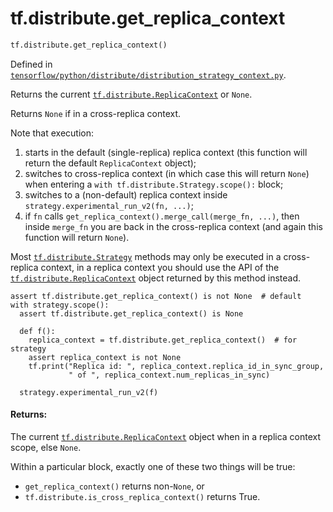 <div itemscope itemtype="http://developers.google.com/ReferenceObject">
<meta itemprop="name" content="tf.distribute.get_replica_context" />
<meta itemprop="path" content="Stable" />
</div>

# tf.distribute.get_replica_context

``` python
tf.distribute.get_replica_context()
```



Defined in [`tensorflow/python/distribute/distribution_strategy_context.py`](/code/stable/tensorflow/python/distribute/distribution_strategy_context.py).

Returns the current <a href="../../tf/distribute/ReplicaContext.md"><code>tf.distribute.ReplicaContext</code></a> or `None`.

Returns `None` if in a cross-replica context.

Note that execution:

1. starts in the default (single-replica) replica context (this function
   will return the default `ReplicaContext` object);
2. switches to cross-replica context (in which case this will return
   `None`) when entering a `with tf.distribute.Strategy.scope():` block;
3. switches to a (non-default) replica context inside
   `strategy.experimental_run_v2(fn, ...)`;
4. if `fn` calls `get_replica_context().merge_call(merge_fn, ...)`, then
   inside `merge_fn` you are back in the cross-replica context (and again
   this function will return `None`).

Most <a href="../../tf/distribute/Strategy.md"><code>tf.distribute.Strategy</code></a> methods may only be executed in
a cross-replica context, in a replica context you should use the
API of the <a href="../../tf/distribute/ReplicaContext.md"><code>tf.distribute.ReplicaContext</code></a> object returned by this
method instead.

```
assert tf.distribute.get_replica_context() is not None  # default
with strategy.scope():
  assert tf.distribute.get_replica_context() is None

  def f():
    replica_context = tf.distribute.get_replica_context()  # for strategy
    assert replica_context is not None
    tf.print("Replica id: ", replica_context.replica_id_in_sync_group,
             " of ", replica_context.num_replicas_in_sync)

  strategy.experimental_run_v2(f)
```

#### Returns:

The current <a href="../../tf/distribute/ReplicaContext.md"><code>tf.distribute.ReplicaContext</code></a> object when in a replica context
scope, else `None`.

Within a particular block, exactly one of these two things will be true:

* `get_replica_context()` returns non-`None`, or
* `tf.distribute.is_cross_replica_context()` returns True.